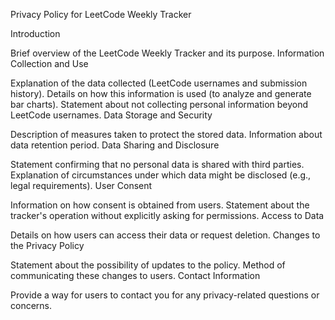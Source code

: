 Privacy Policy for LeetCode Weekly Tracker

Introduction

Brief overview of the LeetCode Weekly Tracker and its purpose.
Information Collection and Use

Explanation of the data collected (LeetCode usernames and submission history).
Details on how this information is used (to analyze and generate bar charts).
Statement about not collecting personal information beyond LeetCode usernames.
Data Storage and Security

Description of measures taken to protect the stored data.
Information about data retention period.
Data Sharing and Disclosure

Statement confirming that no personal data is shared with third parties.
Explanation of circumstances under which data might be disclosed (e.g., legal requirements).
User Consent

Information on how consent is obtained from users.
Statement about the tracker's operation without explicitly asking for permissions.
Access to Data

Details on how users can access their data or request deletion.
Changes to the Privacy Policy

Statement about the possibility of updates to the policy.
Method of communicating these changes to users.
Contact Information

Provide a way for users to contact you for any privacy-related questions or concerns.

